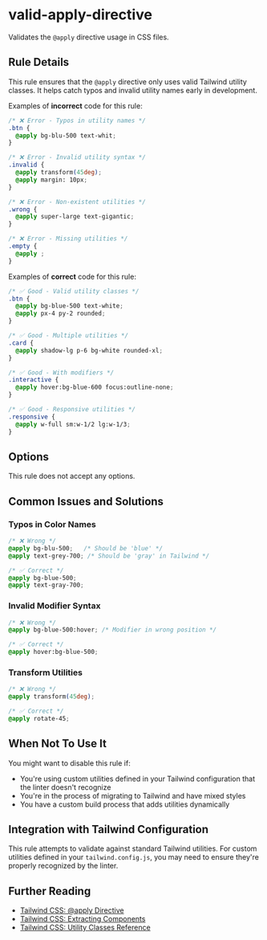 # valid-apply-directive

Validates the `@apply` directive usage in CSS files.

## Rule Details

This rule ensures that the `@apply` directive only uses valid Tailwind utility
classes. It helps catch typos and invalid utility names early in development.

Examples of **incorrect** code for this rule:

```css
/* ❌ Error - Typos in utility names */
.btn {
  @apply bg-blu-500 text-whit;
}

/* ❌ Error - Invalid utility syntax */
.invalid {
  @apply transform(45deg);
  @apply margin: 10px;
}

/* ❌ Error - Non-existent utilities */
.wrong {
  @apply super-large text-gigantic;
}

/* ❌ Error - Missing utilities */
.empty {
  @apply ;
}
```

Examples of **correct** code for this rule:

```css
/* ✅ Good - Valid utility classes */
.btn {
  @apply bg-blue-500 text-white;
  @apply px-4 py-2 rounded;
}

/* ✅ Good - Multiple utilities */
.card {
  @apply shadow-lg p-6 bg-white rounded-xl;
}

/* ✅ Good - With modifiers */
.interactive {
  @apply hover:bg-blue-600 focus:outline-none;
}

/* ✅ Good - Responsive utilities */
.responsive {
  @apply w-full sm:w-1/2 lg:w-1/3;
}
```

## Options

This rule does not accept any options.

## Common Issues and Solutions

### Typos in Color Names

```css
/* ❌ Wrong */
@apply bg-blu-500;   /* Should be 'blue' */
@apply text-grey-700; /* Should be 'gray' in Tailwind */

/* ✅ Correct */
@apply bg-blue-500;
@apply text-gray-700;
```

### Invalid Modifier Syntax

```css
/* ❌ Wrong */
@apply bg-blue-500:hover; /* Modifier in wrong position */

/* ✅ Correct */
@apply hover:bg-blue-500;
```

### Transform Utilities

```css
/* ❌ Wrong */
@apply transform(45deg);

/* ✅ Correct */
@apply rotate-45;
```

## When Not To Use It

You might want to disable this rule if:

- You're using custom utilities defined in your Tailwind configuration that the
  linter doesn't recognize
- You're in the process of migrating to Tailwind and have mixed styles
- You have a custom build process that adds utilities dynamically

## Integration with Tailwind Configuration

This rule attempts to validate against standard Tailwind utilities. For custom
utilities defined in your `tailwind.config.js`, you may need to ensure they're
properly recognized by the linter.

## Further Reading

- [Tailwind CSS: @apply Directive](https://tailwindcss.com/docs/functions-and-directives#apply)
- [Tailwind CSS: Extracting Components](https://tailwindcss.com/docs/reusing-styles#extracting-components)
- [Tailwind CSS: Utility Classes Reference](https://tailwindcss.com/docs/utility-first)
